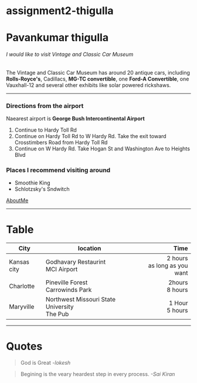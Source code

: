 # assignment2-thigulla

# Pavankumar thigulla
###### I would like to visit Vintage and Classic Car Museum
The Vintage and Classic Car Museum has around 20 antique cars, including **Rolls-Royce's**, Cadillacs, **MG-TC convertible**, one **Ford-A Convertible**, one Vauxhall-12 and several other exhibits like solar powered rickshaws.

---
### Directions from the airport
Naearest airport is **George Bush Intercontinental Airport**
1. Continue to Hardy Toll Rd
2. Continue on Hardy Toll Rd to W Hardy Rd. Take the exit toward Crosstimbers Road from Hardy Toll Rd
3. Continue on W Hardy Rd. Take Hogan St and Washington Ave to Heights Blvd

### Places I recommend visiting around
* Smoothie King
* Schlotzsky's Sndwitch

[AboutMe](https://github.com/pavankthigulla/assignment2-thigulla/blob/main/AboutMe.md)

---
# Table
| City | location | Time |
| --- | --- | ---: |
| Kansas city | Godhavary Restaurint <br> MCI Airport | 2 hours <br> as long as you want |
| Charlotte | Pineville Forest<br> Carrowinds Park | 2hours <br> 8 hours |
| Maryville | Northwest Missouri State University<br>The Pub | 1 Hour <br> 5 hours |

---
# Quotes
>God is Great *-lokesh*<br>

>Begining is the veary heardest step in every process. *-Sai Kiran*